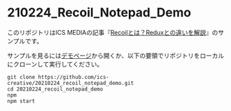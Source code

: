 # 210224_Recoil_Notepad_Demo

このリポジトリはICS MEDIAの記事『[Recoilとは？Reduxとの違いを解説](https://ics.media/entry/210224/)』のサンプルです。

サンプルを見るには[デモページ](https://ics-creative.github.io/210224_recoil_notepad_demo/)から開くか、以下の要領でリポジトリをローカルにクローンして実行してください。

```shell
git clone https://github.com/ics-creative/20210224_recoil_notepad_demo.git
cd 20210224_recoil_notepad_demo
npm
npm start
```

